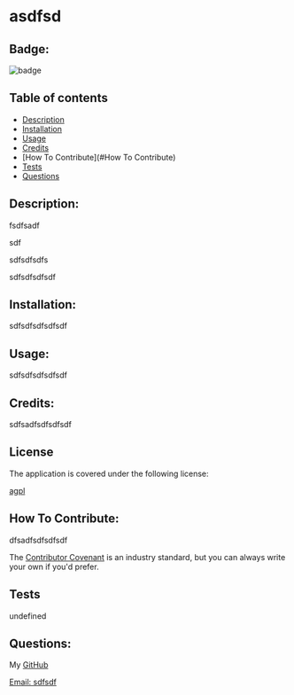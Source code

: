 
# asdfsd

## Badge:
![badge](https://img.shields.io/badge/license-agpl-brightorange)                   
    
## Table of contents

* [Description](#description)
* [Installation](#installation)
* [Usage](#usage)
* [Credits](#credits)
* [How To Contribute](#How To Contribute)
* [Tests](#tests)
* [Questions](#questions)
    
## Description:

fsdfsadf

sdf

sdfsdfsdfs

sdfsdfsdfsdf

## Installation:

sdfsdfsdfsdfsdf

## Usage:

sdfsdfsdfsdfsdf

## Credits: 

sdfsadfsdfsdfsdf


## License
  
The application is covered under the following license:
  
[agpl](https://choosealicense.com/licenses/agpl)
      

## How To Contribute:

dfsadfsdfsdfsdf

The [Contributor Covenant](https://www.contributor-covenant.org/) is an industry standard, but you can always write your own if you'd prefer.

## Tests

undefined

## Questions:

My [GitHub](https://github.com/sdafsadfsdf)

[Email: sdfsdf](mailto:sdfsdf)

